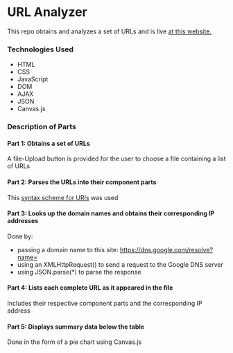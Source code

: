 # URL Analyzer

This repo obtains and analyzes a set of URLs and is live [at this website.](https://venus.cs.qc.cuny.edu/~abma2399/cs355/urlanalyzer.html)

### Technologies Used
* HTML
* CSS
* JavaScript
* DOM
* AJAX
* JSON
* Canvas.js

### Description of Parts

#### Part 1: Obtains a set of URLs
A file-Upload button is provided for the user to choose a file containing a list of URLs

#### Part 2: Parses the URLs into their component parts
This [syntax scheme for URIs](https://en.wikipedia.org/wiki/Uniform_Resource_Identifier#Generic_syntax) was used

#### Part 3: Looks up the domain names and obtains their corresponding IP addresses
Done by:
* passing a domain name to this site: https://dns.google.com/resolve?name=
* using an XMLHttpRequest() to send a request to the Google DNS server
* using JSON.parse(*) to parse the response

#### Part 4: Lists each complete URL as it appeared in the file
Includes their respective component parts and the corresponding IP address

#### Part 5: Displays summary data below the table
Done in the form of a pie chart using Canvas.js